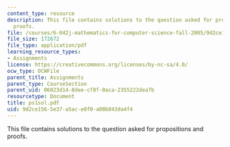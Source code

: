 ```yaml
---
content_type: resource
description: This file contains solutions to the question asked for propositions and
  proofs.
file: /courses/6-042j-mathematics-for-computer-science-fall-2005/9d2ce1565e37a5ace0f0a08b043da4f4_ps1sol.pdf
file_size: 172672
file_type: application/pdf
learning_resource_types:
- Assignments
license: https://creativecommons.org/licenses/by-nc-sa/4.0/
ocw_type: OCWFile
parent_title: Assignments
parent_type: CourseSection
parent_uid: 06023d14-8dee-cf8f-0aca-2355222dea7b
resourcetype: Document
title: ps1sol.pdf
uid: 9d2ce156-5e37-a5ac-e0f0-a08b043da4f4
---
```

This file contains solutions to the question asked for propositions and proofs.